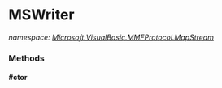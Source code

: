 ﻿
# MSWriter
_namespace: [Microsoft.VisualBasic.MMFProtocol.MapStream](N-Microsoft.VisualBasic.MMFProtocol.MapStream.md)_



### Methods

#### #ctor




